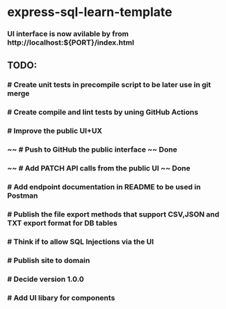 # express-sql-learn-template

### UI interface is now avilable by from http://localhost:${PORT}/index.html

## TODO:
### # Create unit tests in precompile script to be later use in git merge
### # Create compile and lint tests by uning GitHub Actions 
### # Improve the public UI+UX
### ~~ # Push to GitHub the public interface ~~ Done
### ~~ # Add PATCH API calls from the public UI ~~ Done
### # Add endpoint documentation in README to be used in Postman
### # Publish the file export methods that support CSV,JSON and TXT export format for DB tables
### # Think if to allow SQL Injections via the UI
### # Publish site to domain
### # Decide version 1.0.0
### # Add UI libary for components 